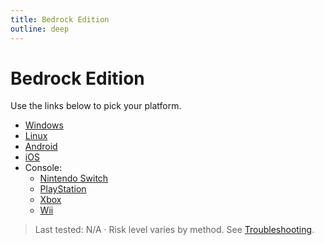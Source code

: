 ```yaml
---
title: Bedrock Edition
outline: deep
---
```


# Bedrock Edition

Use the links below to pick your platform.

- [Windows](/bedrock/windows)
- [Linux](/bedrock/linux)
- [Android](/bedrock/android)
- [iOS](/bedrock/ios)
- Console:
  - [Nintendo Switch](/bedrock/console/nintendo-switch)
  - [PlayStation](/bedrock/console/playstation)
  - [Xbox](/bedrock/console/xbox)
  - [Wii](/bedrock/console/wii)

> Last tested: N/A · Risk level varies by method. See [Troubleshooting](/guides/troubleshooting).


